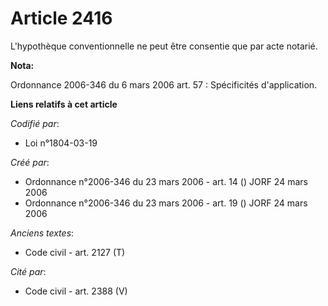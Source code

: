 # Article 2416

L'hypothèque conventionnelle ne peut être consentie que par acte notarié.

**Nota:**

Ordonnance 2006-346 du 6 mars 2006 art. 57 : Spécificités d'application.

**Liens relatifs à cet article**

_Codifié par_:

  - Loi n°1804-03-19

_Créé par_:

  - Ordonnance n°2006-346 du 23 mars 2006 - art. 14 () JORF 24 mars 2006
  - Ordonnance n°2006-346 du 23 mars 2006 - art. 19 () JORF 24 mars 2006

_Anciens textes_:

  - Code civil - art. 2127 (T)

_Cité par_:

  - Code civil - art. 2388 (V)
